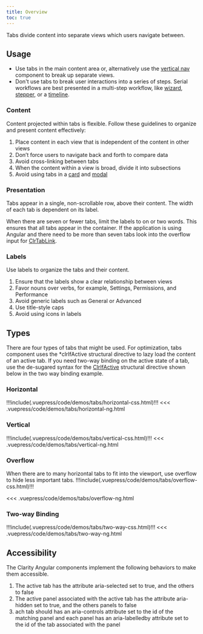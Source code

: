 ```yaml
---
title: Overview
toc: true
---
```


Tabs divide content into separate views which users navigate between.

## Usage

- Use tabs in the main content area or, alternatively use the [vertical nav](/angular-components/vertical-nav) component to break up separate views.
- Don't use tabs to break user interactions into a series of steps. Serial workflows are best presented in a multi-step workflow, like [wizard](/angular-components/wizard), [stepper](/angular-components/stepper), or a [timeline](/angular-components/timeline).

### Content

Content projected within tabs is flexible. Follow these guidelines to organize and present content effectively:

1. Place content in each view that is independent of the content in other views
2. Don’t force users to navigate back and forth to compare data
3. Avoid cross-linking between tabs
4. When the content within a view is broad, divide it into subsections
5. Avoid using tabs in a [card](/angular-components/card) and [modal](/angular-components/modal)

### Presentation

Tabs appear in a single, non-scrollable row, above their content. The width of each tab is dependent on its label.

When there are seven or fewer tabs, limit the labels to on or two words. This ensures that all tabs appear in the container. If the application is using Angular and there need to be more than seven tabs look into the overflow input for [ClrTabLink](/angular-components/tab/api/#clrtablink).

### Labels

Use labels to organize the tabs and their content.

1. Ensure that the labels show a clear relationship between views
2. Favor nouns over verbs, for example, Settings, Permissions, and Performance
3. Avoid generic labels such as General or Advanced
4. Use title-style caps
5. Avoid using icons in labels

## Types

There are four types of tabs that might be used. For optimization, tabs component uses the \*clrIfActive structural directive to lazy load the content of an active tab.
If you need two-way binding on the active state of a tab, use the de-sugared syntax for the [ClrIfActive](/angular-components/tab/api/#clrifactive) structural directive shown below in the two way binding example.

### Horizontal

<doc-demo>
!!!include(.vuepress/code/demos/tabs/horizontal-css.html)!!!
</doc-demo>

<doc-code>
<<< .vuepress/code/demos/tabs/horizontal-ng.html
</doc-code>

### Vertical

<doc-demo>
!!!include(.vuepress/code/demos/tabs/vertical-css.html)!!!
</doc-demo>

<doc-code>
<<< .vuepress/code/demos/tabs/vertical-ng.html
</doc-code>

### Overflow

When there are to many horizontal tabs to fit into the viewport, use overflow to hide less important tabs.
<doc-demo>
!!!include(.vuepress/code/demos/tabs/overflow-css.html)!!!
</doc-demo>

<doc-code>
<<< .vuepress/code/demos/tabs/overflow-ng.html
</doc-code>

### Two-way Binding

<doc-demo>
!!!include(.vuepress/code/demos/tabs/two-way-css.html)!!!
</doc-demo>

<doc-code>
<<< .vuepress/code/demos/tabs/two-way-ng.html
</doc-code>

## Accessibility

The Clarity Angular components implement the following behaviors to make them accessible.

1. The active tab has the attribute aria-selected set to true, and the others to false
1. The active panel associated with the active tab has the attribute aria-hidden set to true, and the others panels to false
1. ach tab should has an aria-controls attribute set to the id of the matching panel and each panel has an aria-labelledby attribute set to the id of the tab associated with the panel
